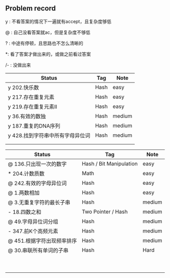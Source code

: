 ## Problem record

y : 不看答案的情况下一遍就有accept，且复杂度够低

@ : 自己没看答案就ac，但是复杂度不够低

? : 中途有停顿，且思路也不怎么清晰的

*: 看了答案才做出来的，或做之前看过答案

/- : 没做出来

| Status                           | Tag  | Note   |
| -------------------------------- | ---- | ------ |
| y 202.快乐数                     | Hash | easy   |
| y 217.存在重复元素               | Hash | easy   |
| y 219.存在重复元素II             | Hash | easy   |
| y 36.有效的数独                  | Hash | medium |
| y 187.重复的DNA序列              | Hash | medium |
| y 428.找到字符串中所有字母异位词 | Hash | medium |
|                                  |      |        |
|                                  |      |        |

| Status                     | Tag                     | Note   |
| -------------------------- | ----------------------- | ------ |
| @ 136.只出现一次的数字     | Hash / Bit Manipulation | easy   |
| * 204.计数质数             | Math                    | easy   |
| @ 242.有效的字母异位词     | Hash                    | easy   |
| @ 1.两数相加               | Hash                    | easy   |
| @ 3.无重复字符的最长子串   | Hash                    | medium |
| - 18.四数之和              | Two Pointer / Hash      | medium |
| @ 49.字母异位词分组        | Hash                    | medium |
| - 347.前K个高频元素        | Hash                    | medium |
| @ 451.根据字符出现频率排序 | Hash                    | medium |
| @  30.串联所有单词的子串 | Hash | Hard |
|                            |                         |        |
|                            |                         |        |
|                            |                         |        |
|                            |                         |        |
|                            |                         |        |
|                            |                         |        |
|                            |                         |        |
|                            |                         |        |
|                            |                         |        |